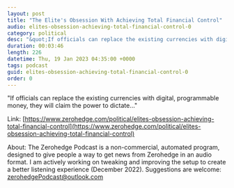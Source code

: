 ```yaml
---
layout: post
title: "The Elite's Obsession With Achieving Total Financial Control"
audio: elites-obsession-achieving-total-financial-control-0
category: political
desc: "&quot;If officials can replace the existing currencies with digital, programmable money, they will claim the power to dictate...&quot;"
duration: 00:03:46
length: 226
datetime: Thu, 19 Jan 2023 04:35:00 +0000
tags: podcast
guid: elites-obsession-achieving-total-financial-control-0
order: 0
---
```

&quot;If officials can replace the existing currencies with digital, programmable money, they will claim the power to dictate...&quot;

Link: [https://www.zerohedge.com/political/elites-obsession-achieving-total-financial-control](https://www.zerohedge.com/political/elites-obsession-achieving-total-financial-control)

About: The Zerohedge Podcast is a non-commercial, automated program, designed to give people a way to get news from Zerohedge in an audio format.  I am actively working on tweaking and improving the setup to create a better listening experience (December 2022).  Suggestions are welcome: [zerohedgePodcast@outlook.com](mailto:zerohedgePodcast@outlook.com)